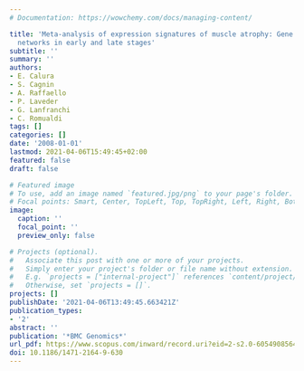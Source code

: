 ```yaml
---
# Documentation: https://wowchemy.com/docs/managing-content/

title: 'Meta-analysis of expression signatures of muscle atrophy: Gene interaction
  networks in early and late stages'
subtitle: ''
summary: ''
authors:
- E. Calura
- S. Cagnin
- A. Raffaello
- P. Laveder
- G. Lanfranchi
- C. Romualdi
tags: []
categories: []
date: '2008-01-01'
lastmod: 2021-04-06T15:49:45+02:00
featured: false
draft: false

# Featured image
# To use, add an image named `featured.jpg/png` to your page's folder.
# Focal points: Smart, Center, TopLeft, Top, TopRight, Left, Right, BottomLeft, Bottom, BottomRight.
image:
  caption: ''
  focal_point: ''
  preview_only: false

# Projects (optional).
#   Associate this post with one or more of your projects.
#   Simply enter your project's folder or file name without extension.
#   E.g. `projects = ["internal-project"]` references `content/project/deep-learning/index.md`.
#   Otherwise, set `projects = []`.
projects: []
publishDate: '2021-04-06T13:49:45.663421Z'
publication_types:
- '2'
abstract: ''
publication: '*BMC Genomics*'
url_pdf: https://www.scopus.com/inward/record.uri?eid=2-s2.0-60549085643&doi=10.1186%2f1471-2164-9-630&partnerID=40&md5=94d1eea6832094d244a22765fc283b2d
doi: 10.1186/1471-2164-9-630
---
```


